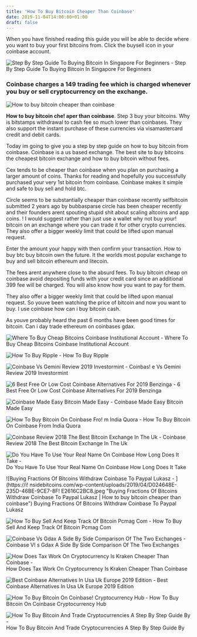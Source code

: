 ```yaml
---
title: 'How To Buy Bitcoin Cheaper Than Coinbase'
date: 2019-11-04T14:00:00+01:00
draft: false
---
```


When you have finished reading this guide you will be able to decide where you want to buy your first bitcoins from. Click the buysell icon in your coinbase account.

![Step By Step Guide To Buying Bitcoin In Singapore For Beginners - ](https://cdn01.vulcanpost.com/wp-uploads/2018/01/Coinbase-Credit-Card.png "Step By Step Guide To Buying Bitcoin In Singapore For Beginners | How to buy bitcoin cheaper than coinbase") Step By Step Guide To Buying Bitcoin In Singapore For Beginners

### Coinbase charges a 149 trading fee which is charged whenever you buy or sell cryptocurrency on the exchange.

![How to buy bitcoin cheaper than coinbase](https://fsmedia.imgix.net/70/06/00/d5/fac5/4482/b270/f3fa1477bb1d/rwp1hxypng.png?auto=format%2Ccompress&dpr=2&w=564 "How to buy bitcoin cheaper than coinbase")

**How to buy bitcoin che! aper than coinbase**. Step 3 buy your bitcoins. Why is bitstamps withdrawal to cash fee so much lower than coinbases. They also support the instant purchase of these currencies via visamastercard credit and debit cards.

Today im going to give you a step by step guide on how to buy bitcoin from coinbase. Coinbase is a us based exchange. The best site to buy bitcoins the cheapest bitcoin exchange and how to buy bitcoin without fees.

Cex tends to be cheaper than coinbase when you plan on purchasing a larger amount of coins. Thanks for reading and hopefully you successfully purchased your very 1st bitcoin from coinbase. Coinbase makes it simple and safe to buy sell and hold btc.

Circle seems to be substantially cheaper than coinbase recently selfbitcoin submitted 2 years ago by bubbasparse circle has been cheaper recently and their founders arent spouting stupid shit about scaling altcoins and app coins. ! I would suggest rather than just use a wallet why not buy your! bitcoin on an exchange where you can trade it for other crypto currencies. They also offer a bigger weekly limit that could be lifted upon manual request.

Enter the amount your happy with then confirm your transaction. How to buy btc buy bitcoin own the future. It the worlds most popular exchange to buy and sell bitcoin ethereum and litecoin.

The fees arent anywhere close to the absurd fees. To buy bitcoin cheap on coinbase avoid depositing funds with your credit card since an additional 399 fee will be charged. You will also know how you want to pay for them.

They also offer a bigger weekly limit that could be lifted upon manual request. So youve been watching the price of bitcoin and now you want to buy. I use coinbase how can i buy bitcoin cash.

As youve probably heard the past 6 months have been good times for bitcoin. Can i day trade ethereum on coinbases gdax.

![Where To Buy Cheap Bitcoins Coinbase Institutional Account - ](https://static.cryptoglobe.com/filer_public_thumbnails/filer_public/9a/78/9a78522f-84b4-4d91-a726-15850e662571/screenshot-wwwcoinbasecom-20180702-16-33-27.png__740x380_q85_crop_subsampling-2.png "Where To Buy Cheap Bitcoins Coinbase Institutional Account | How to buy bitcoin cheaper than coinbase") Where To Buy Cheap Bitcoins Coinbase Institutional Account

![How To Buy Ripple - ](https://image.cnbcfm.com/api/v1/image/104924529-coinbase-buy.JPG?v=1529477135 "How To Buy Ripple | How to buy bitcoin cheaper than coinbase") How To Buy Ripple

![Coinbase Vs Gemini Review 2019 Investormint - ](https://investormint.com/wp-content/uploads/2017/12/coinbase-vs-gemini-review-2018.jpg "Coinbase Vs Gemini Review 20!   19 Investormint | How to buy bitcoin cheaper than coinbase") Coinbas! e Vs Gemini Review 2019 Investormint

![6 Best Free Or Low Cost Coinbase Alternatives For 2019 Benzinga - ](https://lh4.googleusercontent.com/Dn7Evi1xuR7Bj6vVv-GQO87JVehUFdY67nBlQCYmhsTCPEPh2rJp44Ismap08gleog2cPkY9FYpEkyM-8TtnKU_xJiesGuU0XRhdlVClAQapQz4_4f3u5b-tq5GHe6vxPTiT9sed "6 Best Free Or Low Cost Coinbase Alternatives For 2019 Benzinga | How to buy bitcoin cheaper than coinbase") 6 Best Free Or Low Cost Coinbase Alternatives For 2019 Benzinga

![Coinbase Made Easy Bitcoin Made Easy - ](https://i.ytimg.com/vi/8SuKuTr_TdA/maxresdefault.jpg "Coinbase Made Easy Bitcoin Made Easy | How to buy bitcoin cheaper than coinbase") Coinbase Made Easy Bitcoin Made Easy

![How To Buy Bitcoin On Coinbase Fro!   m India Quora - ](https://qph.fs.quoracdn.net/main-qimg-33d3261cdaea7fcc0a2ce25a9792ecab "How To Buy Bitcoin On Coinbase From India Quora | How to buy bitcoin cheaper than coinbase") How To Buy Bitcoin On Coinbase From India Quora

![Coinbase Review 2018 The Best Bitcoin Exchange In The Uk - ](http://bittybot.co/uk/wp-content/uploads/sites/5/2018/08/1HjdPwnTIt20SBC6iInfNGQ.png "Coinbase Review 2018 The Best Bitcoin Exchange In The Uk | How to buy bitcoin cheaper than coinbase") Coinbase Review 2018 The Best Bitcoin Exchange In The Uk

![Do You Have To Use Your Real Name On Coinbase How Long Does It Take - ](https://cdn-images-1.medium.com/max/1600/0*RlAsq5QzVuCKIGcY. "Do You Have To Use Your Real Name On Coinbase How Long Does It Take | How to buy bitcoin cheaper than coinbase") Do You Have To Use Your Real Name On Coinbase How Long Does It Take

![Buying Fractions Of Bitcoins Withdraw Coinbase To Paypal Lukasz - ](https://i!   nsidebitcoins.com/wp-content/uploads/2019/04/D024648E-235D-46BE-9CE7-8F!   E2616C2BC8.jpeg "Buying Fractions Of Bitcoins Withdraw Coinbase To Paypal Lukasz | How to buy bitcoin cheaper than coinbase") Buying Fractions Of Bitcoins Withdraw Coinbase To Paypal Lukasz

![How To Buy Sell And Keep Track Of Bitcoin Pcmag Com - ](https://assets.pcmag.com/media/images/514496-great-success.png "How To Buy Sell And Keep Track Of Bitcoin Pcmag Com | How to buy bitcoin cheaper than coinbase") How To Buy Sell And Keep Track Of Bitcoin Pcmag Com

![Coinbase Vs Gdax A Side By Side Comparison Of The Two Exchanges - ](https://blockonomi-9fcd.kxcdn.com/wp-content/uploads/2017/11/coinbase-website.jpg "Coinbase Vs Gdax A Side By Side Comparison Of The Two Exchanges | How to buy bitcoin cheaper than coinbase") Coinbase V! s Gdax A Side By Side Comparison Of The Two Exchanges

![How Does Tax Work On Cryptocurrency Is Kraken Cheaper Than Coinbase - ](https://captainaltcoin.com/wp-content/uploads/2017/12/Coinbase-vs.-Kraken-3.gif "How Does Tax Work On Cryptocurrency Is Kraken Cheaper Than Coinbase | How to buy bitcoin cheaper than coinbase") How Does Tax Work On Cryptocurrency Is Kraken Cheaper Than Coinbase

![Best Coinbase Alternatives In Usa Uk Europe 2019 Edition - ](https://themoneymongers.com/wp-content/uploads/2018/11/CEX.io-1.png "Best Coinbase Alternatives In Usa Uk Europe 2019 Edition | How to buy bitcoin cheaper than coinbase") Best Coinbase Alternatives In Usa Uk Europe 2019 Edition

![How To Buy Bitcoin On Coinbase!    Cryptocurrency Hub - ](https://miro.medium.com/max/1200/1*9AZWdnqh9-VqGuVSVWuKag.png "How To Buy Bitcoin On Coinbase Cryptocur!   rency Hub | How to buy bitcoin cheaper than coinbase") How To Buy Bitcoin On Coinbase Cryptocurrency Hub

![How To Buy Bitcoin And Trade Cryptocurrencies A Step By Step Guide By - ](https://hackernoon.com/hn-images/0*fFqSGjf_XWVGsaw6. "How To Buy Bitcoin And Trade Cryptocurrencies A Step By Step Guide By | How to buy bitcoin cheaper than coinbase") How To Buy Bitcoin And Trade Cryptocurrencies A Step By Step Guide By